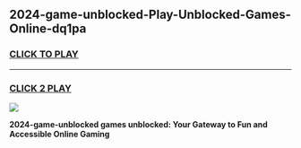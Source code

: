 
## 2024-game-unblocked-Play-Unblocked-Games-Online-dq1pa
<h3>
<a href="https://premium76.site?title=2024-game-unblocked&ref=24A">CLICK TO PLAY</a></h3>
<hr>

<h3>
<a href="https://premium76.site?title=2024-game-unblocked&ref=24A">CLICK 2 PLAY</a>
  
</h3>

<a href="https://premium76.site?title=2024-game-unblocked&ref=24A"><img src="https://clearcache.store/games.png"></a>


**2024-game-unblocked games unblocked: Your Gateway to Fun and Accessible Online Gaming**

